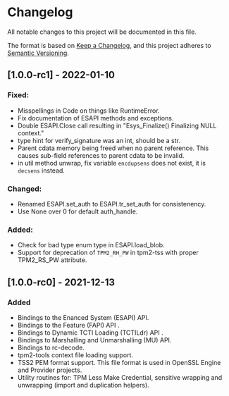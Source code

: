 # Changelog
All notable changes to this project will be documented in this file.

The format is based on [Keep a Changelog](https://keepachangelog.com/en/1.0.0/),
and this project adheres to [Semantic Versioning](https://semver.org/spec/v2.0.0.html).

## [1.0.0-rc1] - 2022-01-10
### Fixed:
 - Misspellings in Code on things like RuntimeError.
 - Fix documentation of ESAPI methods and exceptions.
 - Double ESAPI.Close call resulting in "Esys_Finalize() Finalizing NULL context."
 - type hint for verify_signature was an int, should be a str.
 - Parent cdata memory being freed when no parent reference. This causes sub-field references to parent cdata to
   be invalid.
 - in util method unwrap, fix variable `encdupsens` does not exist, it is `decsens` instead.

### Changed:
 - Renamed ESAPI.set_auth to ESAPI.tr_set_auth for consistenency.
 - Use None over 0 for default auth_handle.

### Added:
 - Check for bad type enum type in ESAPI.load_blob.
 - Support for deprecation of `TPM2_RH_PW` in tpm2-tss with proper TPM2_RS_PW attribute.

## [1.0.0-rc0] - 2021-12-13
### Added
- Bindings to the Enanced System (ESAPI) API.
- Bindings to the Feature (FAPI) API .
- Bindings to Dynamic TCTI Loading (TCTILdr) API .
- Bindings to Marshalling and Unmarshalling (MU) API.
- Bindings to rc-decode.
- tpm2-tools context file loading support.
- TSS2 PEM format support. This file format is used in OpenSSL Engine and Provider projects.
- Utility routines for: TPM Less Make Credential, sensitive wrapping and unwrapping (import and duplication helpers).
